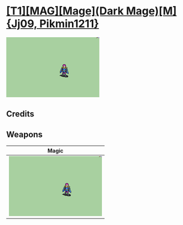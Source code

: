 # [\[T1\]\[MAG\]\[Mage\]\(Dark Mage\)\[M\]{Jj09, Pikmin1211}](./)

<img src="./6.%20Magic/Magic_000.png" alt="[T1][MAG][Mage](Dark Mage)[M]{Jj09, Pikmin1211} standing" />

## Credits



## Weapons


|Magic |
|  :---: |
| <img alt="Magic animation" src="./6.%20Magic/Magic.gif" /> |
